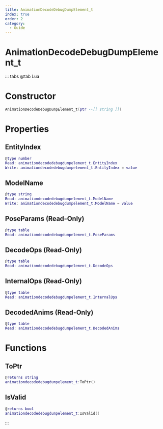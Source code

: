 ```yaml
---
title: AnimationDecodeDebugDumpElement_t
index: true
order: 2
category:
  - Guide
---
```


# AnimationDecodeDebugDumpElement_t

::: tabs
@tab Lua
# Constructor
```lua
AnimationDecodeDebugDumpElement_t(ptr --[[ string ]])
```
# Properties
## EntityIndex 
```lua
@type number
Read: animationdecodedebugdumpelement_t.EntityIndex
Write: animationdecodedebugdumpelement_t.EntityIndex = value
```
## ModelName 
```lua
@type string
Read: animationdecodedebugdumpelement_t.ModelName
Write: animationdecodedebugdumpelement_t.ModelName = value
```
## PoseParams (Read-Only)
```lua
@type table
Read: animationdecodedebugdumpelement_t.PoseParams
```
## DecodeOps (Read-Only)
```lua
@type table
Read: animationdecodedebugdumpelement_t.DecodeOps
```
## InternalOps (Read-Only)
```lua
@type table
Read: animationdecodedebugdumpelement_t.InternalOps
```
## DecodedAnims (Read-Only)
```lua
@type table
Read: animationdecodedebugdumpelement_t.DecodedAnims
```
# Functions
## ToPtr
```lua
@returns string
animationdecodedebugdumpelement_t:ToPtr()
```
## IsValid
```lua
@returns bool
animationdecodedebugdumpelement_t:IsValid()
```

:::